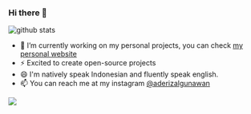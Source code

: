 ### Hi there 👋

![github stats](https://github-readme-stats.vercel.app/api?username=argvn-dev&show_icons=true)

- 🔭 I’m currently working on my personal projects, you can check <a href="https://argvn.com">my personal website</a>
- ⚡ Excited to create open-source projects
- 😄 I'm natively speak Indonesian and fluently speak english.
- 📫 You can reach me at my instagram [@aderizalgunawan](https://instagram.com/aderizalgunawan)
<img src="https://github-readme-stats.vercel.app/api/top-langs/?username=argvn-dev&theme=vue">
